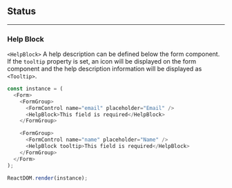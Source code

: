 ## Status

---

### Help Block

`<HelpBlock>` A help description can be defined below the form component. If the `tooltip` property is set, an icon will be displayed on the form component and the help description information will be displayed as `<Tooltip>`.

<!--start-code-->

```js
const instance = (
  <Form>
    <FormGroup>
      <FormControl name="email" placeholder="Email" />
      <HelpBlock>This field is required</HelpBlock>
    </FormGroup>

    <FormGroup>
      <FormControl name="name" placeholder="Name" />
      <HelpBlock tooltip>This field is required</HelpBlock>
    </FormGroup>
  </Form>
);

ReactDOM.render(instance);
```

<!--end-code-->
